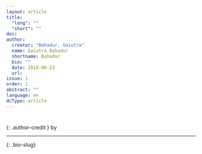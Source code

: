 ```yaml
---
layout: article
title: 
  "long": ""
  "short": ""
doi:
author: 
  creator: "Bahadur, Gaiutra"
  name: Gaiutra Bahadur
  shortname: Bahadur
  bio: ""
  date: 2018-06-23
  url: 
issue: 1
order: 1
abstract: ""
language: en
dcType: article
---
```


# 
{: .author-credit }
by 


---

{: .bio-slug}
